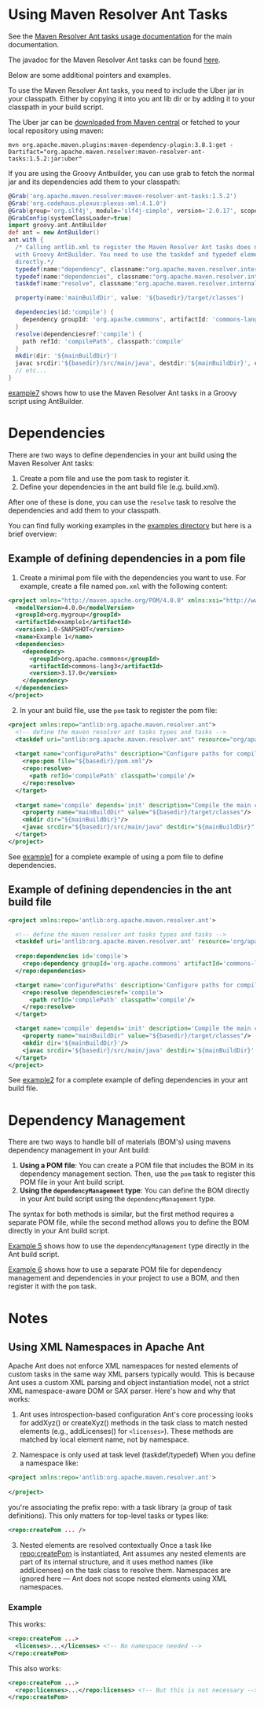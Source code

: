 <!---
 Licensed to the Apache Software Foundation (ASF) under one or more
 contributor license agreements.  See the NOTICE file distributed with
 this work for additional information regarding copyright ownership.
 The ASF licenses this file to You under the Apache License, Version 2.0
 (the "License"); you may not use this file except in compliance with
 the License.  You may obtain a copy of the License at

      http://www.apache.org/licenses/LICENSE-2.0

 Unless required by applicable law or agreed to in writing, software
 distributed under the License is distributed on an "AS IS" BASIS,
 WITHOUT WARRANTIES OR CONDITIONS OF ANY KIND, either express or implied.
 See the License for the specific language governing permissions and
 limitations under the License.
-->
# Using Maven Resolver Ant Tasks

See the [Maven Resolver Ant tasks usage documentation](https://maven.apache.org/resolver-ant-tasks/) for the main documentation.

The javadoc for the Maven Resolver Ant tasks can be found [here](https://maven.apache.org/resolver-ant-tasks/apidocs/).

Below are some additional pointers and examples.

To use the Maven Resolver Ant tasks, you need to include the Uber jar in your classpath. Either by copying it into you ant lib dir or by adding it to your classpath in your build script.

The Uber jar can be [downloaded from Maven central](https://repo.maven.apache.org/maven2/org/apache/maven/resolver/maven-resolver-ant-tasks/1.5.2/maven-resolver-ant-tasks-1.5.2-uber.jar) or fetched to your local repository using maven:
```shell
mvn org.apache.maven.plugins:maven-dependency-plugin:3.8.1:get -Dartifact="org.apache.maven.resolver:maven-resolver-ant-tasks:1.5.2:jar:uber"
```

If you are using the Groovy Antbuilder, you can use grab to fetch the normal jar and its dependencies add them to your classpath:
```groovy
@Grab('org.apache.maven.resolver:maven-resolver-ant-tasks:1.5.2')
@Grab('org.codehaus.plexus:plexus-xml:4.1.0')
@Grab(group='org.slf4j', module='slf4j-simple', version='2.0.17', scope='test')
@GrabConfig(systemClassLoader=true)
import groovy.ant.AntBuilder
def ant = new AntBuilder()
ant.with {
  /* Calling antlib.xml to register the Maven Resolver Ant tasks does not work 
  with Groovy AntBuilder. You need to use the taskdef and typedef elements 
  directly.*/
  typedef(name:"dependency", classname:"org.apache.maven.resolver.internal.ant.types.Dependency")
  typedef(name:"dependencies", classname:"org.apache.maven.resolver.internal.ant.types.Dependencies")
  taskdef(name:"resolve", classname:"org.apache.maven.resolver.internal.ant.tasks.Resolve")

  property(name:'mainBuildDir', value: '${basedir}/target/classes')

  dependencies(id:'compile') {
    dependency groupId: 'org.apache.commons', artifactId: 'commons-lang3', version: '3.17.0'
  }
  resolve(dependenciesref:'compile') {
    path refId: 'compilePath', classpath:'compile'
  }
  mkdir(dir: '${mainBuildDir}')
  javac srcdir:'${basedir}/src/main/java', destdir:'${mainBuildDir}', classpathref:'compilePath', includeantruntime:'false'
  // etc...
}
```
[example7](examples/example7) shows how to use the Maven Resolver Ant tasks 
in a Groovy script using AntBuilder.

# Dependencies
There are two ways to define dependencies in your ant build using the Maven Resolver Ant tasks:
1. Create a pom file and use the pom task to register it.
2. Define your dependencies in the ant build file (e.g. build.xml).

After one of these is done, you can use the `resolve` task to resolve the dependencies and add them to your classpath.

You can find fully working examples in the [examples directory](examples) but here is a brief overview:

## Example of defining dependencies in a pom file
1. Create a minimal pom file with the dependencies you want to use. For example, create a file named `pom.xml` with the following content:
```xml
<project xmlns="http://maven.apache.org/POM/4.0.0" xmlns:xsi="http://www.w3.org/2001/XMLSchema-instance" xsi:schemaLocation="http://maven.apache.org/POM/4.0.0 http://maven.apache.org/xsd/maven-4.0.0.xsd">
  <modelVersion>4.0.0</modelVersion>
  <groupId>org.mygroup</groupId>
  <artifactId>example1</artifactId>
  <version>1.0-SNAPSHOT</version>
  <name>Example 1</name>
  <dependencies>
    <dependency>
      <groupId>org.apache.commons</groupId>
      <artifactId>commons-lang3</artifactId>
      <version>3.17.0</version>
    </dependency>
  </dependencies>
</project>
```

2. In your ant build file, use the `pom` task to register the pom file:
```xml
<project xmlns:repo="antlib:org.apache.maven.resolver.ant">
  <!-- define the maven resolver ant tasks types and tasks -->
  <taskdef uri="antlib:org.apache.maven.resolver.ant" resource="org/apache/maven/resolver/ant/antlib.xml"/>
  
  <target name="configurePaths" description="Configure paths for compilation using the pom file for dependencies">
    <repo:pom file="${basedir}/pom.xml"/>
    <repo:resolve>
      <path refId='compilePath' classpath='compile'/>
    </repo:resolve>
  </target>
  
  <target name='compile' depends='init' description="Compile the main classes using the path we set up with resolve">
    <property name="mainBuildDir" value="${basedir}/target/classes"/>
    <mkdir dir="${mainBuildDir}"/>
    <javac srcdir="${basedir}/src/main/java" destdir="${mainBuildDir}" classpathref="compilePath" includeantruntime="false"/>
  </target>
</project>
```
See [example1](examples/example1) for a complete example of using a pom file to define dependencies.

## Example of defining dependencies in the ant build file
```xml
<project xmlns:repo='antlib:org.apache.maven.resolver.ant'>

  <!-- define the maven resolver ant tasks types and tasks -->
  <taskdef uri='antlib:org.apache.maven.resolver.ant' resource='org/apache/maven/resolver/ant/antlib.xml'/>
  
  <repo:dependencies id='compile'>
    <repo:dependency groupId='org.apache.commons' artifactId='commons-lang3' version='3.17.0'/>
  </repo:dependencies>

  <target name='configurePaths' description='Configure paths for compilation using the pom file for dependencies'>
    <repo:resolve dependenciesref='compile'>
      <path refId='compilePath' classpath='compile'/>
    </repo:resolve>
  </target>

  <target name='compile' depends='init' description='Compile the main classes using the path we set up with resolve'>
    <property name="mainBuildDir" value="${basedir}/target/classes"/>
    <mkdir dir='${mainBuildDir}'/>
    <javac srcdir='${basedir}/src/main/java' destdir='${mainBuildDir}' classpathref='compilePath' includeantruntime='false'/>
  </target>
</project>
```
See [example2](examples/example2) for a complete example of defing dependencies in your ant build file.

# Dependency Management
There are two ways to handle bill of materials (BOM's) using mavens  dependency management in your Ant build:
1. **Using a POM file**: You can create a POM file that includes the BOM in its dependency management section. Then, use the `pom` task to register this POM file in your Ant build script.
2. **Using the `dependencyManagement` type**: You can define the BOM directly in your Ant build script using the `dependencyManagement` type.

The syntax for both methods is similar, but the first method requires a separate POM file, while the second method allows you to define the BOM directly in your Ant build script.

[Example 5](examples/example5) shows how to use the `dependencyManagement` type directly in the Ant build script.

[Example 6](examples/example6) shows how to use a separate POM file for dependency management and dependencies in your project to use a BOM, and then register it with the `pom` task.

# Notes
## Using XML Namespaces in Apache Ant
Apache Ant does not enforce XML namespaces for nested elements of custom tasks in the same way XML parsers typically would. This is because Ant uses a custom XML parsing and object instantiation model, not a strict XML namespace-aware DOM or SAX parser. Here's how and why that works:
1. Ant uses introspection-based configuration
Ant's core processing looks for addXyz() or createXyz() methods in the task class to match nested elements (e.g., addLicenses() for `<licenses>`). These methods are matched by local element name, not by namespace.

2. Namespace is only used at task level (taskdef/typedef)
When you define a namespace like:

```xml
<project xmlns:repo='antlib:org.apache.maven.resolver.ant'>
  
</project>
```
you're associating the prefix repo: with a task library (a group of task definitions). This only matters for top-level tasks or types like:

```xml
<repo:createPom ... />
```
3. Nested elements are resolved contextually
Once a task like <repo:createPom> is instantiated, Ant assumes any nested elements are part of its internal structure, and it uses method names (like addLicenses) on the task class to resolve them. Namespaces are ignored here — Ant does not scope nested elements using XML namespaces.

### Example
This works:

```xml
<repo:createPom ...>
  <licenses>...</licenses> <!-- No namespace needed -->
</repo:createPom>
```
This also works:

```xml
<repo:createPom ...>
  <repo:licenses>...</repo:licenses> <!-- But this is not necessary -->
</repo:createPom>
```